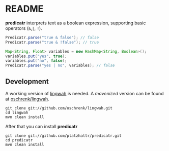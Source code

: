 # README #

**predicatr** interprets text as a boolean expression, supporting basic operators (`&`,`|`, `!`).

```java
Predicatr.parse("true & false"); // false
Predicatr.parse("true & !false"); // true

Map<String, Float> variables = new HashMap<String, Boolean>();
variables.put("yes", true);
variables.put("no", false);
Predicatr.parse("yes | no", variables); // false
```

## Development ##

A working version of [lingwah](http://code.google.com/p/lingwah/) is needed. A _mavenized_ version can be found at [oschrenk/lingwah](https://github.com/oschrenk/lingwah).

```shell
git clone git://github.com/oschrenk/lingwah.git
cd lingwah
mvn clean install
```

After that you can install **predicatr**

```shell
git clone git://github.com/platzhaltr/predicatr.git
cd predicatr
mvn clean install
```
	